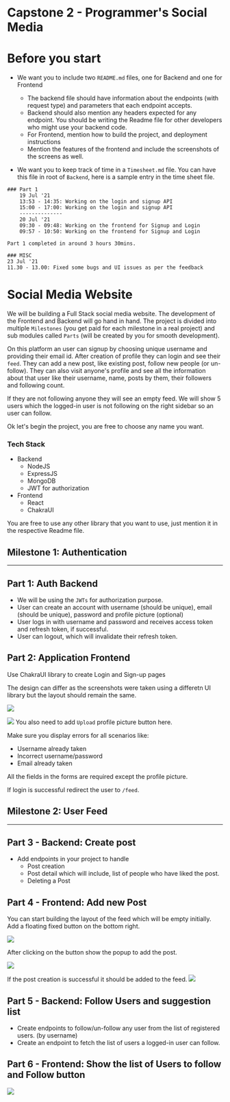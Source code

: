 # Capstone 2 - Programmer's Social Media

# Before you start
- We want you to include two `README.md` files, one for Backend and one for Frontend
    - The backend file should have information about the endpoints (with request type) and parameters that each endpoint accepts.  
    - Backend should also mention any headers expected for any endpoint. You should be writing the Readme file for other developers who might use your backend code.
    - For Frontend, mention how to build the project, and deployment instructions
    - Mention the features of the frontend and include the screenshots of the screens as well.
     
- We want you to keep track of time in a `Timesheet.md` file. You can have this file in root of `Backend`, here is a sample entry in the time sheet file.
```
### Part 1
    19 Jul '21 
    13:53 - 14:35: Working on the login and signup API 
    15:00 - 17:00: Working on the login and signup API
    --------------
    20 Jul '21
    09:30 - 09:48: Working on the frontend for Signup and Login 
    09:57 - 10:50: Working on the frontend for Signup and Login

Part 1 completed in around 3 hours 30mins.

### MISC
23 Jul '21
11.30 - 13.00: Fixed some bugs and UI issues as per the feedback
```

# Social Media Website
We will be building a Full Stack social media website. The development of the Frontend and Backend will go hand in hand.
The project is divided into multiple `Milestones` (you get paid for each milestone in a real project) and sub modules called `Parts` (will be created by you for smooth development).

On this platform an user can signup by choosing unique username and providing their email id. After creation of profile they can login and see their `feed`. They can add a new post, like existing post, follow new people (or un-follow). They can also visit anyone's profile and see all the information about that user like their username, name, posts by them, their followers and following count.

If they are not following anyone they will see an empty feed. We will show 5 users which the logged-in user is not following on the right sidebar so an user can follow.

Ok let's begin the project, you are free to choose any name you want. 

### Tech Stack 
- Backend
    - NodeJS
    - ExpressJS
    - MongoDB
    - JWT for authorization
- Frontend
    - React
    - ChakraUI

You are free to use any other library that you want to use, just mention it in the respective Readme file.
    

## Milestone 1: Authentication
---
## Part 1: Auth Backend
- We will be using the `JWTs` for authorization purpose.
- User can create an account with username (should be unique), email (should be unique), password and profile picture (optional)
- User logs in with username and password and receives access token and refresh token, if successful.
- User can logout, which will invalidate their refresh token.

## Part 2: Application Frontend
Use ChakraUI library to create Login and Sign-up pages 

The design can differ as the screenshots were taken using a differetn UI library but the layout should remain the same.

![](./images/social_media_login.png)

![](./images/social_media_signup.png)
You also need to add `Upload` profile picture button here.
 
Make sure you display errors for all scenarios like:
- Username already taken
- Incorrect username/password
- Email already taken
 
All the fields in the forms are required except the profile picture.
 
If login is successful redirect the user to `/feed`.

## Milestone 2: User Feed
---
## Part 3 - Backend: Create post
- Add endpoints in your project to handle 
  - Post creation
  - Post detail which will include, list of people who have liked the post.
  - Deleting a Post

## Part 4 - Frontend: Add new Post
You can start building the layout of the feed which will be empty initially. Add a floating fixed button on the bottom right.

![](./images/social_media_add_post_button.png)

After clicking on the button show the popup to add the post.

![](./images/social_media_add_post_popup.png)


If the post creation is successful it should be added to the feed.
![](./images/social_media_feed_1.png)

## Part 5 - Backend: Follow Users and suggestion list
- Create endpoints to follow/un-follow any user from the list of registered users. (by username)
- Create an endpoint to fetch the list of users a logged-in user can follow.

## Part 6 - Frontend: Show the list of Users to follow and Follow button

![](./images/social_media_suggestions.png)
